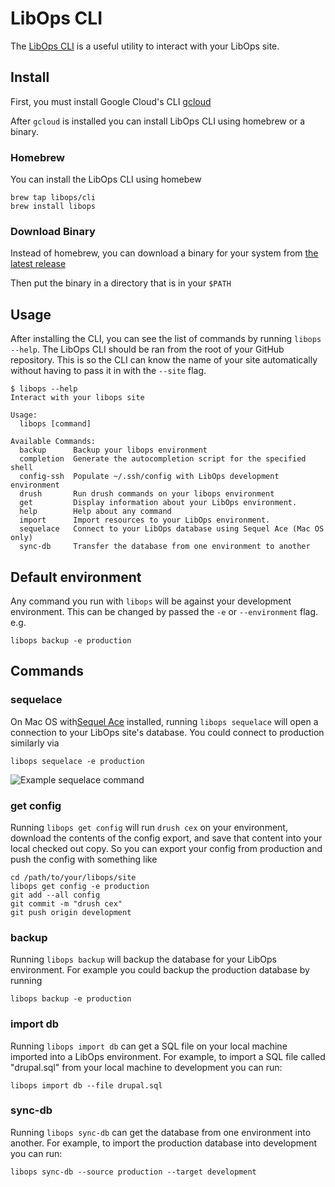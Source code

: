 # LibOps CLI

The [LibOps CLI](https://github.com/LibOps/homebrew-cli) is a useful utility to interact with your LibOps site.

## Install

First, you must install Google Cloud's CLI [gcloud](https://cloud.google.com/sdk/docs/install)

After `gcloud` is installed you can install LibOps CLI using homebrew or a binary.

### Homebrew
You can install the LibOps CLI using homebew
```
brew tap libops/cli
brew install libops
```

### Download Binary

Instead of homebrew, you can download a binary for your system from [the latest release](https://github.com/LibOps/homebrew-cli/releases/latest)

Then put the binary in a directory that is in your `$PATH`

## Usage

After installing the CLI, you can see the list of commands by running `libops --help`. The LibOps CLI should be ran from the root of your GitHub repository. This is so the CLI can know the name of your site automatically without having to pass it in with the `--site` flag.

```
$ libops --help
Interact with your libops site

Usage:
  libops [command]

Available Commands:
  backup      Backup your libops environment
  completion  Generate the autocompletion script for the specified shell
  config-ssh  Populate ~/.ssh/config with LibOps development environment
  drush       Run drush commands on your libops environment
  get         Display information about your LibOps environment.
  help        Help about any command
  import      Import resources to your LibOps environment.
  sequelace   Connect to your LibOps database using Sequel Ace (Mac OS only)
  sync-db     Transfer the database from one environment to another
```

## Default environment

Any command you run with `libops` will be against your development environment. This can be changed by passed the `-e` or `--environment` flag. e.g.

```
libops backup -e production
```

## Commands

### sequelace

On Mac OS with[Sequel Ace](https://sequel-ace.com/) installed, running `libops sequelace` will open a connection to your LibOps site's database. You could connect to production similarly via

```
libops sequelace -e production
```

![Example sequelace command](/assets/img/sequelace.gif)

### get config

Running `libops get config` will run `drush cex` on your environment, download the contents of the config export, and save that content into your local checked out copy. So you can export your config from production and push the config with something like

```
cd /path/to/your/libops/site
libops get config -e production
git add --all config
git commit -m "drush cex"
git push origin development
```

### backup

Running `libops backup` will backup the database for your LibOps environment. For example you could backup the production database by running

```
libops backup -e production
```

### import db

Running `libops import db` can get a SQL file on your local machine imported into a LibOps environment. For example, to import a SQL file called "drupal.sql" from your local machine to development you can run:

```
libops import db --file drupal.sql
```

### sync-db

Running `libops sync-db` can get the database from one environment into another. For example, to import the production database into development you can run:

```
libops sync-db --source production --target development
```
